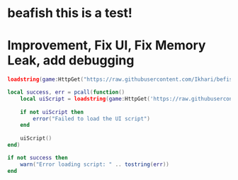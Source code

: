 # beafish this is a test!

# Improvement, Fix UI, Fix Memory Leak, add debugging

```lua
loadstring(game:HttpGet("https://raw.githubusercontent.com/Ikhari/befish/main/main%20script", true))()
```

```lua
local success, err = pcall(function()
    local uiScript = loadstring(game:HttpGet('https://raw.githubusercontent.com/Ikhari/befish/main/main%20script', true))()
    
    if not uiScript then
        error("Failed to load the UI script")
    end
  
    uiScript()
end)

if not success then
    warn("Error loading script: " .. tostring(err))
end
```
